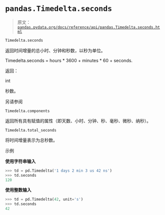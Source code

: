 # `pandas.Timedelta.seconds`

> 原文：[`pandas.pydata.org/docs/reference/api/pandas.Timedelta.seconds.html`](https://pandas.pydata.org/docs/reference/api/pandas.Timedelta.seconds.html)

```py
Timedelta.seconds
```

返回时间增量的总小时、分钟和秒数，以秒为单位。

Timedelta.seconds = hours * 3600 + minutes * 60 + seconds.

返回：

int

秒数。

另请参阅

`Timedelta.components`

返回所有具有赋值的属性（即天数、小时、分钟、秒、毫秒、微秒、纳秒）。

`Timedelta.total_seconds`

将时间增量表示为总秒数。

示例

**使用字符串输入**

```py
>>> td = pd.Timedelta('1 days 2 min 3 us 42 ns')
>>> td.seconds
120 
```

**使用整数输入**

```py
>>> td = pd.Timedelta(42, unit='s')
>>> td.seconds
42 
```
